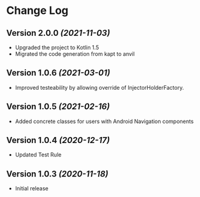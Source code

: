 # Change Log
## Version 2.0.0 *(2021-11-03)*
- Upgraded the project to Kotlin 1.5
- Migrated the code generation from kapt to anvil

## Version 1.0.6 *(2021-03-01)*
- Improved testeability by allowing override of InjectorHolderFactory.
## Version 1.0.5 *(2021-02-16)*
- Added concrete classes for users with Android Navigation components

## Version 1.0.4 *(2020-12-17)*
- Updated Test Rule

## Version 1.0.3 *(2020-11-18)*
- Initial release
